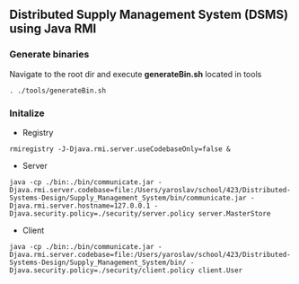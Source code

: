 ## Distributed Supply Management System (DSMS) using Java RMI

### Generate binaries
Navigate to the root dir and execute __generateBin.sh__ located in tools
```
. ./tools/generateBin.sh
```

### Initalize
* Registry
```
rmiregistry -J-Djava.rmi.server.useCodebaseOnly=false &
```
* Server
```
java -cp ./bin:./bin/communicate.jar -Djava.rmi.server.codebase=file:/Users/yaroslav/school/423/Distributed-Systems-Design/Supply_Management_System/bin/communicate.jar -Djava.rmi.server.hostname=127.0.0.1 -Djava.security.policy=./security/server.policy server.MasterStore
```
* Client
```
java -cp ./bin:./bin/communicate.jar -Djava.rmi.server.codebase=file:/Users/yaroslav/school/423/Distributed-Systems-Design/Supply_Management_System/bin/ -Djava.security.policy=./security/client.policy client.User
```